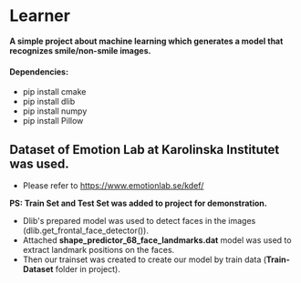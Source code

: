 # Learner
**A simple project about machine learning which generates a model that recognizes smile/non-smile images.**

#### Dependencies: 
* pip install cmake
* pip install dlib
* pip install numpy
* pip install Pillow

## Dataset of Emotion Lab at Karolinska Institutet was used.
* Please refer to https://www.emotionlab.se/kdef/


**PS: Train Set and Test Set was added to project for demonstration.**

* Dlib's prepared model was used to detect faces in the images (dlib.get_frontal_face_detector()).
* Attached **shape_predictor_68_face_landmarks.dat** model was used to extract landmark positions on the faces.
* Then our trainset was created to create our model by train data (**Train-Dataset** folder in project).
